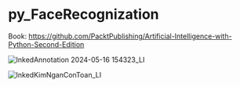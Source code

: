# py_FaceRecognization
Book: https://github.com/PacktPublishing/Artificial-Intelligence-with-Python-Second-Edition


![InkedAnnotation 2024-05-16 154323_LI](https://github.com/nganlam-vn/py_FaceRecognization/assets/154851017/3a641bba-6b15-4713-9e40-e45cc7af44e9)


![InkedKimNganConToan_LI](https://github.com/nganlam-vn/py_FaceRecognization/assets/154851017/543a4826-6ee0-407f-9eaf-c6d77ed9cf82)
